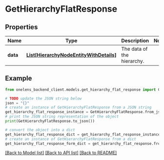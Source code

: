 # GetHierarchyFlatResponse


## Properties

Name | Type | Description | Notes
------------ | ------------- | ------------- | -------------
**data** | [**List[HierarchyNodeEntityWithDetails]**](HierarchyNodeEntityWithDetails.md) | The data of the hierarchy. | 

## Example

```python
from onelens_backend_client.models.get_hierarchy_flat_response import GetHierarchyFlatResponse

# TODO update the JSON string below
json = "{}"
# create an instance of GetHierarchyFlatResponse from a JSON string
get_hierarchy_flat_response_instance = GetHierarchyFlatResponse.from_json(json)
# print the JSON string representation of the object
print(GetHierarchyFlatResponse.to_json())

# convert the object into a dict
get_hierarchy_flat_response_dict = get_hierarchy_flat_response_instance.to_dict()
# create an instance of GetHierarchyFlatResponse from a dict
get_hierarchy_flat_response_form_dict = get_hierarchy_flat_response.from_dict(get_hierarchy_flat_response_dict)
```
[[Back to Model list]](../README.md#documentation-for-models) [[Back to API list]](../README.md#documentation-for-api-endpoints) [[Back to README]](../README.md)


